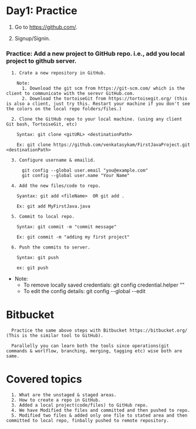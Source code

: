 # Day1: Practice

  1. Go to https://github.com/.
  
  2. Signup/Signin.
  
  ### Practice: Add a new project to GitHub repo. i.e., add you local project to github server.

      1. Crate a new repository in GitHub. 
      
        Note:
          1. Download the git scm from https://git-scm.com/ which is the client to communicate with the serevr GitHub.com.
          2. Download the tortoiseGit from https://tortoisegit.org/ (this is also a client, just try this. Restart your machine if you don't see the colors on the local repo folders/files.)       

      2. Clone the GitHub repo to your local machine. (using any client Git bash, TortoiseGit, etc)

        Syntax: git clone <gitURL> <destinationPath>

        Ex: git clone https://github.com/venkatasykam/FirstJavaProject.git <destinationPath>

      3. Configure username & emailid.
      
          git config --global user.email "you@example.com"
          git config --global user.name "Your Name"

      4. Add the new files/code to repo.

        Syantax: git add <fileName>  OR git add .

        Ex: git add MyFirstJava.java

      5. Commit to local repo.

        Syntax: git commit -m "commit message"

        Ex: git commit -m "adding my first project"

      6. Push the commits to server.

        Syntax: git push

        ex: git push
        
* Note: 
  * To remove locally saved credentials: git config credential.helper ""
  * To edit the config details: git config --global --edit
        
 # Bitbucket
 
      Practice the same above steps with Bitbucket https://bitbucket.org/ (This is the similar tool to GitHub).
      
      Parallelly you can learn both the tools since operations(git commands & worlflow, branching, merging, tagging etc) wise both are same.


# Covered topics

      1. What are the unstaged & staged areas.
      2. How to create a repo in GitHub.
      3. Added a local project(code/files) to GitHub repo.
      4. We have Modified the files and committed and then pushed to repo.
      5. Modified two files & added only one file to stated area and then committed to local repo, finbally pushed to remote repository.

      
     
